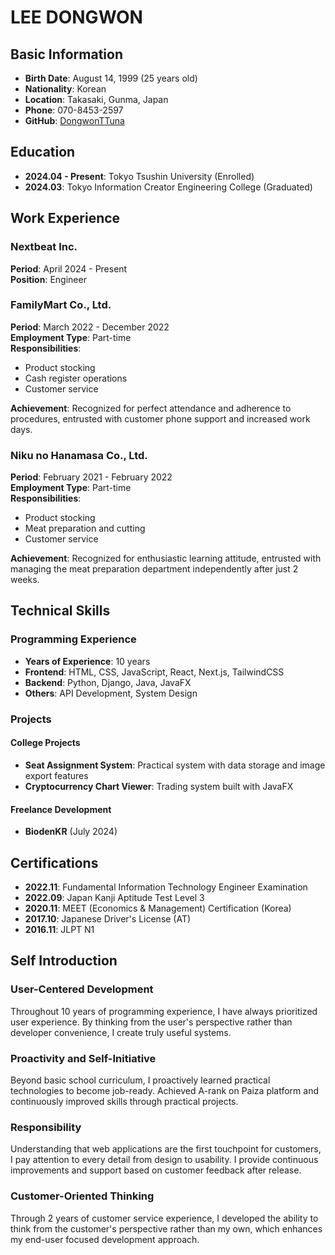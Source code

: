 # LEE DONGWON

## Basic Information

- **Birth Date**: August 14, 1999 (25 years old)
- **Nationality**: Korean
- **Location**: Takasaki, Gunma, Japan
- **Phone**: 070-8453-2597
- **GitHub**: [DongwonTTuna](https://github.com/DongwonTTuna)

## Education

- **2024.04 - Present**: Tokyo Tsushin University (Enrolled)
- **2024.03**: Tokyo Information Creator Engineering College (Graduated)

## Work Experience

### Nextbeat Inc.
**Period**: April 2024 - Present  
**Position**: Engineer

### FamilyMart Co., Ltd.
**Period**: March 2022 - December 2022  
**Employment Type**: Part-time  
**Responsibilities**:
- Product stocking
- Cash register operations
- Customer service

**Achievement**: Recognized for perfect attendance and adherence to procedures, entrusted with customer phone support and increased work days.

### Niku no Hanamasa Co., Ltd.
**Period**: February 2021 - February 2022  
**Employment Type**: Part-time  
**Responsibilities**:
- Product stocking
- Meat preparation and cutting
- Customer service

**Achievement**: Recognized for enthusiastic learning attitude, entrusted with managing the meat preparation department independently after just 2 weeks.

## Technical Skills

### Programming Experience
- **Years of Experience**: 10 years
- **Frontend**: HTML, CSS, JavaScript, React, Next.js, TailwindCSS
- **Backend**: Python, Django, Java, JavaFX
- **Others**: API Development, System Design

### Projects

#### College Projects
- **Seat Assignment System**: Practical system with data storage and image export features
- **Cryptocurrency Chart Viewer**: Trading system built with JavaFX

#### Freelance Development
- **BiodenKR** (July 2024)

## Certifications

- **2022.11**: Fundamental Information Technology Engineer Examination
- **2022.09**: Japan Kanji Aptitude Test Level 3
- **2020.11**: MEET (Economics & Management) Certification (Korea)
- **2017.10**: Japanese Driver's License (AT)
- **2016.11**: JLPT N1

## Self Introduction

### User-Centered Development
Throughout 10 years of programming experience, I have always prioritized user experience. By thinking from the user's perspective rather than developer convenience, I create truly useful systems.

### Proactivity and Self-Initiative
Beyond basic school curriculum, I proactively learned practical technologies to become job-ready. Achieved A-rank on Paiza platform and continuously improved skills through practical projects.

### Responsibility
Understanding that web applications are the first touchpoint for customers, I pay attention to every detail from design to usability. I provide continuous improvements and support based on customer feedback after release.

### Customer-Oriented Thinking
Through 2 years of customer service experience, I developed the ability to think from the customer's perspective rather than my own, which enhances my end-user focused development approach.